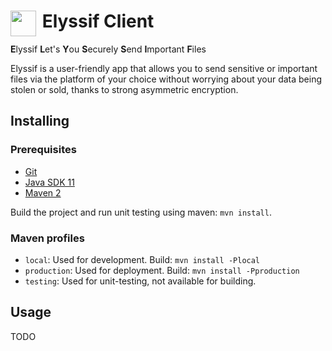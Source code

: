 <h1 height="256"><img align="left" width="41" height="41" src="https://raw.githubusercontent.com/Elyssif/Elyssif-Client/develop/src/main/resources/common/view/img/logo/logo48.png">&nbsp;Elyssif Client</h1>

**E**lyssif **L**et's **Y**ou **S**ecurely **S**end **I**mportant **F**iles

Elyssif is a user-friendly app that allows you to send sensitive or important files via the platform of your choice without worrying about your data being stolen or sold, thanks to strong asymmetric encryption.

## Installing

### Prerequisites
- [Git](https://git-scm.com)
- [Java SDK 11](https://www.oracle.com/technetwork/java/javase/downloads/jdk11-downloads-5066655.html)
- [Maven 2](https://maven.apache.org/)

Build the project and run unit testing using maven: `mvn install`.  

### Maven profiles

- `local`: Used for development. Build: `mvn install -Plocal`
- `production`: Used for deployment. Build: `mvn install -Pproduction`
- `testing`: Used for unit-testing, not available for building.


## Usage

TODO
